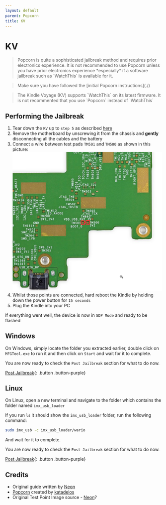 ```yaml
---
layout: default
parent: Popcorn
title: KV
---
```


# KV

<blockquote class="warning">
Popcorn is quite a sophisticated jailbreak method and requires prior electronics experience. It is not recommended to use Popcorn unless you have prior electronics experience *especially* if a software jailbreak such as `WatchThis` is available for it.
</blockquote>

<blockquote class="info">
Make sure you have followed the [initial Popcorn instructions](./)
</blockquote>

<blockquote class="warning">
The Kindle Voyage (KV) supports `WatchThis` on its latest firmware. It is not recommented that you use `Popcorn` instead of `WatchThis`
</blockquote>

## Performing the Jailbreak
1. Tear down the `KV` up to `step 5` as described [here](https://www.ifixit.com/Guide/Kindle+Voyage+Screen+Replacement/37464)
2. Remove the motherboard by unscrewing it from the chassis and **gently** disconnecting all the cables and the battery
3. Connect a wire between test pads `TM501` and `TM500` as shown in this picture: ![Jumpers](./KV.png)
4. Whilst those points are connected, hard reboot the Kindle by holding down the power button for `15 seconds`
5. Plug the Kindle into your PC

If everything went well, the device is now in `SDP Mode` and ready to be flashed

## Windows
On Windows, simply locate the folder you extracted earlier, double click on `MFGTool.exe` to run it and then click on `Start` and wait for it to complete.

You are now ready to check the `Post Jailbreak` section for what to do now.

[Post Jailbreak](../../post-jailbreak/){: .button .button-purple}


## Linux
On Linux, open a new terminal and navigate to the folder which contains the folder named `imx_usb_loader`

If you run `ls` it should show the `imx_usb_loader` folder, run the following command:
~~~bash
sudo imx_usb -c imx_usb_loader/wario
~~~
And wait for it to complete.

You are now ready to check the `Post Jailbreak` section for what to do now.

[Post Jailbreak](../../post-jailbreak/){: .button .button-purple}

## Credits
- Original guide written by [Neon](https://www.mobileread.com/forums/member.php?u=329187)
- [Popcorn](https://www.mobileread.com/forums/showthread.php?t=345655) created by [katadelos](https://www.mobileread.com/forums/member.php?u=308426)
- Original Test Point Image source - [Neon](https://www.mobileread.com/forums/member.php?u=329187)?